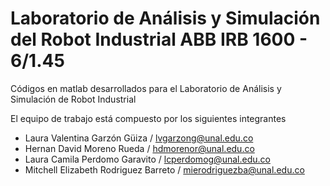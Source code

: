 # Laboratorio de Análisis y Simulación del Robot Industrial ABB IRB 1600 - 6/1.45
Códigos en matlab desarrollados para el Laboratorio de Análisis y Simulación de Robot Industrial 

El equipo de trabajo está compuesto por los siguientes integrantes
- Laura Valentina Garzón Güiza / lvgarzong@unal.edu.co
- Hernan David Moreno Rueda / hdmorenor@unal.edu.co
- Laura Camila Perdomo Garavito / lcperdomog@unal.edu.co
- Mitchell Elizabeth Rodriguez Barreto / mierodriguezba@unal.edu.co
